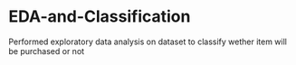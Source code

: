 # EDA-and-Classification
Performed exploratory data analysis on dataset to classify wether item will be purchased or not
